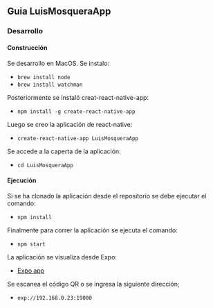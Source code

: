 ## Guia LuisMosqueraApp

### Desarrollo

#### Construcción

Se desarrollo en MacOS.
Se instalo:
* `brew install node`
* `brew install watchman`

Posteriormente se instaló creat-react-native-app:
* `npm install -g create-react-native-app`

Luego se creo la aplicación de react-native:
* `create-react-native-app LuisMosqueraApp`

Se accede a la caperta de la aplicación:
* `cd LuisMosqueraApp`

#### Ejecución

Si se ha clonado la aplicación desde el repositorio se debe ejecutar el comando:
* `npm install`

Finalmente para correr la aplicación se ejecuta el comando:
* `npm start`

La aplicación se visualiza desde Expo:
* [Expo app](https://expo.io)

Se escanea el código QR o se ingresa la siguiente dirección;
* `exp://192.168.0.23:19000`